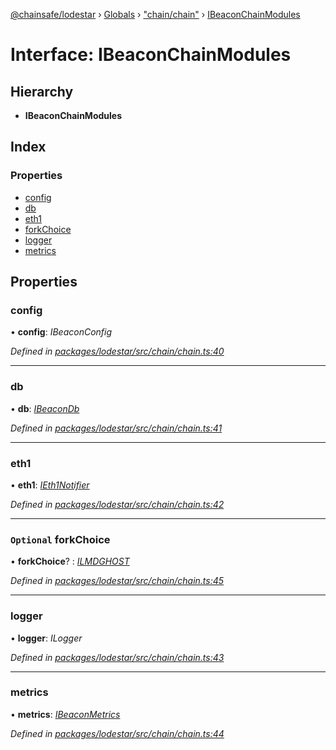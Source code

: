 [@chainsafe/lodestar](../README.md) › [Globals](../globals.md) › ["chain/chain"](../modules/_chain_chain_.md) › [IBeaconChainModules](_chain_chain_.ibeaconchainmodules.md)

# Interface: IBeaconChainModules

## Hierarchy

* **IBeaconChainModules**

## Index

### Properties

* [config](_chain_chain_.ibeaconchainmodules.md#config)
* [db](_chain_chain_.ibeaconchainmodules.md#db)
* [eth1](_chain_chain_.ibeaconchainmodules.md#eth1)
* [forkChoice](_chain_chain_.ibeaconchainmodules.md#optional-forkchoice)
* [logger](_chain_chain_.ibeaconchainmodules.md#logger)
* [metrics](_chain_chain_.ibeaconchainmodules.md#metrics)

## Properties

###  config

• **config**: *IBeaconConfig*

*Defined in [packages/lodestar/src/chain/chain.ts:40](https://github.com/ChainSafe/lodestar/blob/ee6564a3a/packages/lodestar/src/chain/chain.ts#L40)*

___

###  db

• **db**: *[IBeaconDb](_db_api_beacon_interface_.ibeacondb.md)*

*Defined in [packages/lodestar/src/chain/chain.ts:41](https://github.com/ChainSafe/lodestar/blob/ee6564a3a/packages/lodestar/src/chain/chain.ts#L41)*

___

###  eth1

• **eth1**: *[IEth1Notifier](_eth1_interface_.ieth1notifier.md)*

*Defined in [packages/lodestar/src/chain/chain.ts:42](https://github.com/ChainSafe/lodestar/blob/ee6564a3a/packages/lodestar/src/chain/chain.ts#L42)*

___

### `Optional` forkChoice

• **forkChoice**? : *[ILMDGHOST](_chain_forkchoice_interface_.ilmdghost.md)*

*Defined in [packages/lodestar/src/chain/chain.ts:45](https://github.com/ChainSafe/lodestar/blob/ee6564a3a/packages/lodestar/src/chain/chain.ts#L45)*

___

###  logger

• **logger**: *ILogger*

*Defined in [packages/lodestar/src/chain/chain.ts:43](https://github.com/ChainSafe/lodestar/blob/ee6564a3a/packages/lodestar/src/chain/chain.ts#L43)*

___

###  metrics

• **metrics**: *[IBeaconMetrics](_metrics_interface_.ibeaconmetrics.md)*

*Defined in [packages/lodestar/src/chain/chain.ts:44](https://github.com/ChainSafe/lodestar/blob/ee6564a3a/packages/lodestar/src/chain/chain.ts#L44)*
